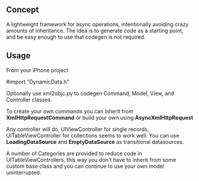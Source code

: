 Concept
-------

A lightweight framework for async operations, intentionally avoiding
crazy amounts of inheritance.  The idea is to generate code as a starting
point, and be easy enough to use that codegen is not required.

Usage
-----

From your iPhone project

  #import "DynamicData.h"


Optionally use xml2objc.py to codegen Command, Model, View, and Controller
classes.

To create your own commands you can inherit from **XmlHttpRequestCommand** or
build your own using **AsyncXmlHttpRequest**

Any controller will do, UIViewController for single records,
UITableViewController for collections seems to work well.  You can use 
**LoadingDataSource** and **EmptyDataSource** as transitional datasources.

A number of Categories are provided to reduce code in UITableViewControllers,
this way you don't have to inherit from some custom base class and you can
continue to use your own model uninterrupted.